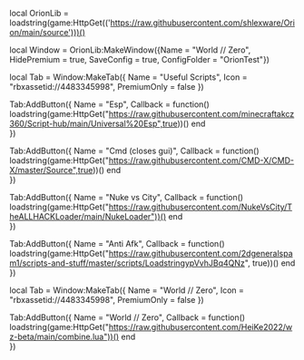 local OrionLib = loadstring(game:HttpGet(('https://raw.githubusercontent.com/shlexware/Orion/main/source')))()

local Window = OrionLib:MakeWindow({Name = "World // Zero", HidePremium = true, SaveConfig = true, ConfigFolder = "OrionTest"})

local Tab = Window:MakeTab({
	Name = "Useful Scripts",
	Icon = "rbxassetid://4483345998",
	PremiumOnly = false
})

Tab:AddButton({
	Name = "Esp",
	Callback = function()
      		loadstring(game:HttpGet("https://raw.githubusercontent.com/minecraftakcz360/Script-hub/main/Universal%20Esp",true))()
  	end    
})

Tab:AddButton({
	Name = "Cmd (closes gui)",
	Callback = function()
      		loadstring(game:HttpGet("https://raw.githubusercontent.com/CMD-X/CMD-X/master/Source",true))()
  	end    
})

Tab:AddButton({
	Name = "Nuke vs City",
	Callback = function()
      		loadstring(game:HttpGet("https://raw.githubusercontent.com/NukeVsCity/TheALLHACKLoader/main/NukeLoader"))()
  	end    
})

Tab:AddButton({
	Name = "Anti Afk",
	Callback = function()
      		loadstring(game:HttpGet("https://raw.githubusercontent.com/2dgeneralspam1/scripts-and-stuff/master/scripts/LoadstringypVvhJBq4QNz", true))()
  	end    
})

local Tab = Window:MakeTab({
	Name = "World // Zero",
	Icon = "rbxassetid://4483345998",
	PremiumOnly = false
})

Tab:AddButton({
	Name = "World // Zero",
	Callback = function()
      		loadstring(game:HttpGet("https://raw.githubusercontent.com/HeiKe2022/wz-beta/main/combine.lua"))()
  	end    
})
